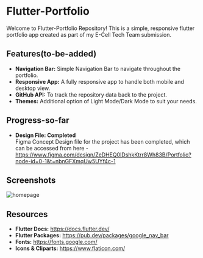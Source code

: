 # Flutter-Portfolio
Welcome to Flutter-Portfolio Repository! This is a simple, responsive flutter portfolio app created as part of my E-Cell Tech Team submission.

## Features(to-be-added)
- **Navigation Bar:** Simple Navigation Bar to navigate throughout the portfolio.
- **Responsive App:** A fully responsive app to handle both mobile and desktop view.
- **GitHub API:** To track the repository data back to the project.
- **Themes:** Additional option of Light Mode/Dark Mode to suit your needs.

## Progress-so-far
- **Design File: Completed**
  <br>Figma Concept Design file for the project has been completed, which can be accessed from here - https://www.figma.com/design/ZeDHEQ0IDshkKtrr8Wh83B/Portfolio?node-id=0-1&t=nbnGFXmqUw5UYf4c-1

## Screenshots
![homepage](https://github.com/RishavKumarSinha/Flutter-Portfolio/assets/136772607/7508dcc7-7edb-4db3-a38e-908b35ee95dc)


## Resources
- **Flutter Docs:** https://docs.flutter.dev/
- **Flutter Packages:** https://pub.dev/packages/google_nav_bar
- **Fonts:** https://fonts.google.com/
- **Icons & Cliparts:** https://www.flaticon.com/
